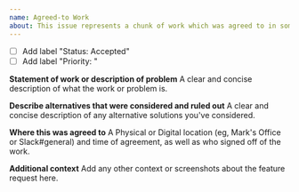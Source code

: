 ```yaml
---
name: Agreed-to Work
about: This issue represents a chunk of work which was agreed to in some forum.
---
```

- [ ] Add label "Status: Accepted"
- [ ] Add label "Priority: <level>"

**Statement of work or description of problem**
A clear and concise description of what the work or problem is.

**Describe alternatives that were considered and ruled out**
A clear and concise description of any alternative solutions you've considered.

**Where this was agreed to**
A Physical or Digital location (eg, Mark's Office or Slack#general) and
time of agreement, as well as who signed off of the work.

**Additional context**
Add any other context or screenshots about the feature request here.
